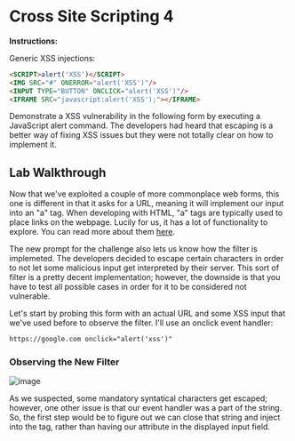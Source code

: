 # Cross Site Scripting 4

**Instructions:**

Generic XSS injections:
```HTML
<SCRIPT>alert('XSS')</SCRIPT>
<IMG SRC="#" ONERROR="alert('XSS')"/>
<INPUT TYPE="BUTTON" ONCLICK="alert('XSS')"/>
<IFRAME SRC="javascript:alert('XSS');"></IFRAME>
```

Demonstrate a XSS vulnerability in the following form by executing a JavaScript alert command. The developers had heard that escaping is a better way of fixing XSS issues but they were not totally clear on how to implement it.

## Lab Walkthrough

Now that we've exploited a couple of more commonplace web forms, this one is different in that it asks for a URL, meaning it will implement our input into an "a" tag. When developing with HTML, "a" tags are typically used to place links on the webpage. Lucily for us, it has a lot of functionality to explore. You can read more about them [here].

[here]: https://www.w3schools.com/tags/tag_a.asp

The new prompt for the challenge also lets us know how the filter is implemeted. The developers decided to escape certain characters in order to not let some malicious input get interpreted by their server. This sort of filter is a pretty decent implementation; however, the downside is that you have to test all possible cases in order for it to be considered not vulnerable. 

Let's start by probing this form with an actual URL and some XSS input that we've used before to observe the filter.
I'll use an onclick event handler:
```HTML
https://google.com onclick="alert('xss')"
```

### Observing the New Filter
![image](https://user-images.githubusercontent.com/66766340/147059997-828d2784-d074-405e-ab4c-0efdd3ce2076.png)

As we suspected, some mandatory syntatical characters get escaped; however, one other issue is that our event handler was a part of the string. So, the first step would be to figure out we can close that string and inject into the tag, rather than having our attribute in the displayed input field.

